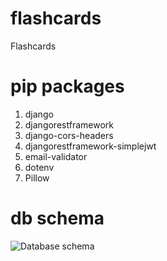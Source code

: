 # flashcards
Flashcards

# pip packages
1. django
2. djangorestframework
3. django-cors-headers
4. djangorestframework-simplejwt
5. email-validator
6. dotenv
7. Pillow

# db schema
![Database schema](flascards_db.png)